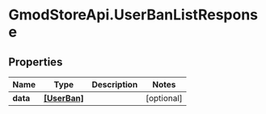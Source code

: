 # GmodStoreApi.UserBanListResponse

## Properties

Name | Type | Description | Notes
------------ | ------------- | ------------- | -------------
**data** | [**[UserBan]**](UserBan.md) |  | [optional] 


